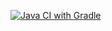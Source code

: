 [![Java CI with Gradle](https://github.com/YuluyaS/API_1_2/actions/workflows/gradle.yml/badge.svg)](https://github.com/YuluyaS/API_1_2/actions/workflows/gradle.yml)
